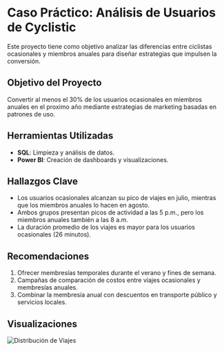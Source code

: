 # Caso Práctico: Análisis de Usuarios de Cyclistic  
Este proyecto tiene como objetivo analizar las diferencias entre ciclistas ocasionales y miembros anuales para diseñar estrategias que impulsen la conversión.

## Objetivo del Proyecto
Convertir al menos el 30% de los usuarios ocasionales en miembros anuales en el proximo año mediante estrategias de marketing basadas en patrones de uso.

## Herramientas Utilizadas
- **SQL**: Limpieza y análisis de datos.
- **Power BI**: Creación de dashboards y visualizaciones.

## Hallazgos Clave
- Los usuarios ocasionales alcanzan su pico de viajes en julio, mientras que los miembros anuales lo hacen en agosto.
- Ambos grupos presentan picos de actividad a las 5 p.m., pero los miembros anuales también a las 8 a.m.
- La duración promedio de los viajes es mayor para los usuarios ocasionales (26 minutos).

## Recomendaciones
1. Ofrecer membresías temporales durante el verano y fines de semana.
2. Campañas de comparación de costos entre viajes ocasionales y membresías anuales.
3. Combinar la membresía anual con descuentos en transporte público y servicios locales.

## Visualizaciones
![Distribución de Viajes](visuals/monthly_trips.png)